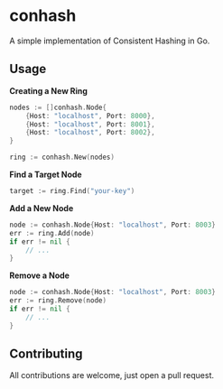 # conhash
A simple implementation of Consistent Hashing in Go.

## Usage
**Creating a New Ring**  
```go
nodes := []conhash.Node{
    {Host: "localhost", Port: 8000},
    {Host: "localhost", Port: 8001},
    {Host: "localhost", Port: 8002},
}

ring := conhash.New(nodes)
```
  
**Find a Target Node**  
```go
target := ring.Find("your-key")
```
  
**Add a New Node**  
```go
node := conhash.Node{Host: "localhost", Port: 8003}
err := ring.Add(node)
if err != nil { 
    // ...
}
```
  
**Remove a Node**  
```go
node := conhash.Node{Host: "localhost", Port: 8003}
err := ring.Remove(node)
if err != nil { 
    // ...
}
```
## Contributing
All contributions are welcome, just open a pull request.
